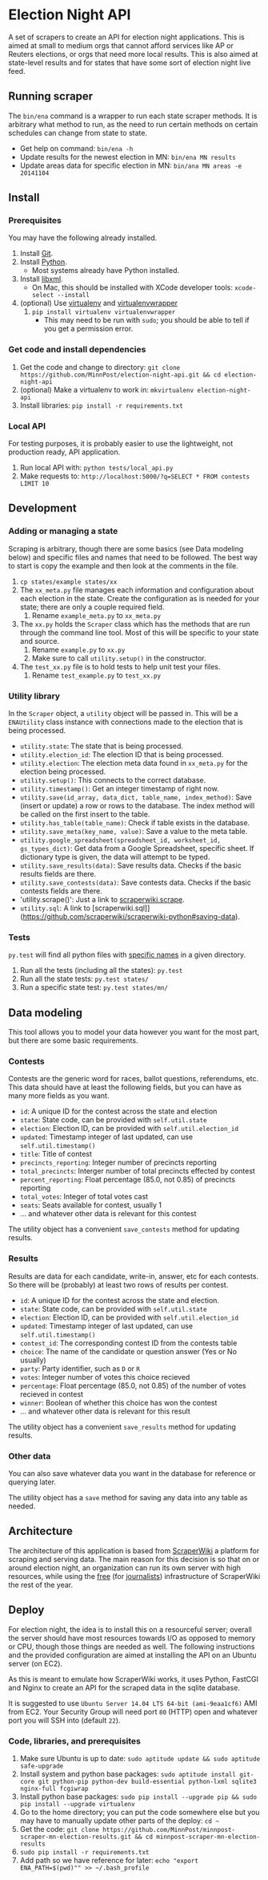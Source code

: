 # Election Night API

A set of scrapers to create an API for election night applications.  This is aimed at small to medium orgs that cannot afford services like AP or Reuters elections, or orgs that need more local results.  This is also aimed at state-level results and for states that have some sort of election night live feed.

## Running scraper

The `bin/ena` command is a wrapper to run each state scraper methods.  It is arbitrary what method to run, as the need to run certain methods on certain schedules can change from state to state.

* Get help on command: `bin/ena -h`
* Update results for the newest election in MN: `bin/ena MN results`
* Update areas data for specific election in MN: `bin/ana MN areas -e 20141104`

## Install

### Prerequisites

You may have the following already installed.

1. Install [Git](http://git-scm.com/).
1. Install [Python](https://www.python.org/downloads/).
    * Most systems already have Python installed.
1. Install [libxml](http://xmlsoft.org/).
    * On Mac, this should be installed with XCode developer tools: `xcode-select --install`
1. (optional) Use [virtualenv](http://virtualenv.readthedocs.org/en/latest/) and [virtualenvwrapper](http://virtualenvwrapper.readthedocs.org/en/latest/install.html)
    1. `pip install virtualenv virtualenvwrapper`
        * This may need to be run with `sudo`; you should be able to tell if you get a permission error.

### Get code and install dependencies

1. Get the code and change to directory: `git clone https://github.com/MinnPost/election-night-api.git && cd election-night-api`
1. (optional) Make a virtualenv to work in: `mkvirtualenv election-night-api`
1. Install libraries: `pip install -r requirements.txt`

### Local API

For testing purposes, it is probably easier to use the lightweight, not production ready, API application.

1. Run local API with: `python tests/local_api.py`
1. Make requests to: `http://localhost:5000/?q=SELECT * FROM contests LIMIT 10`

## Development

### Adding or managing a state

Scraping is arbitrary, though there are some basics (see Data modeling below) and specific files and names that need to be followed.  The best way to start is copy the example and then look at the comments in the file.

1. `cp states/example states/xx`
1. The `xx_meta.py` file manages each information and configuration about each election in the state.  Create the configuration as is needed for your state; there are only a couple required field.
    1. Rename `example_meta.py` to `xx_meta.py`
1. The `xx.py` holds the `Scraper` class which has the methods that are run through the command line tool.  Most of this will be specific to your state and source.
    1. Rename `example.py` to `xx.py`
    1. Make sure to call `utility.setup()` in the constructor.
1. The `test_xx.py` file is to hold tests to help unit test your files.
    1. Rename `test_example.py` to `test_xx.py`

### Utility library

In the `Scraper` object, a `utility` object will be passed in.  This will be a `ENAUtility` class instance with connections made to the election that is being processed.

* `utility.state`: The state that is being processed.
* `utility.election_id`: The election ID that is being processed.
* `utility.election`: The election meta data found in `xx_meta.py` for the election being processed.
* `utility.setup()`: This connects to the correct database.
* `utility.timestamp()`: Get an integer timestamp of right now.
* `utility.save(id_array, data_dict, table_name, index_method)`: Save (insert or update) a row or rows to the database.  The index method will be called on the first insert to the table.
* `utility.has_table(table_name)`: Check if table exists in the database.
* `utility.save_meta(key_name, value)`: Save a value to the meta table.
* `utility.google_spreadsheet(spreadsheet_id, worksheet_id, gs_types_dict)`: Get data from a Google Spreadsheet, specific sheet.  If dictionary type is given, the data will attempt to be typed.
* `utility.save_results(data)`: Save results data.  Checks if the basic results fields are there.
* `utility.save_contests(data)`: Save contests data.  Checks if the basic contests fields are there.
* 'utility.scrape()': Just a link to [scraperwiki.scrape](https://github.com/scraperwiki/scraperwiki-python#scraping).
* `utility.sql`: A link to [scraperwiki.sql]](https://github.com/scraperwiki/scraperwiki-python#saving-data).

### Tests

`py.test` will find all python files with [specific names](http://pytest.org/latest/goodpractises.html#test-discovery) in a given directory.

1. Run all the tests (including all the states): `py.test`
1. Run all the state tests: `py.test states/`
1. Run a specific state test: `py.test states/mn/`

## Data modeling

This tool allows you to model your data however you want for the most part, but there are some basic requirements.

### Contests

Contests are the generic word for races, ballot questions, referendums, etc.  This data should have at least the following fields, but you can have as many more fields as you want.

* `id`: A unique ID for the contest across the state and election
* `state`: State code, can be provided with `self.util.state`
* `election`: Election ID, can be provided with `self.util.election_id`
* `updated`: Timestamp integer of last updated, can use `self.util.timestamp()`
* `title`: Title of contest
* `precincts_reporting`: Integer number of precincts reporting
* `total_precincts`: Interger number of total precincts effected by contest
* `percent_reporting`: Float percentage (85.0, not 0.85) of precincts reporting
* `total_votes`: Integer of total votes cast
* `seats`: Seats available for contest, usually 1
* ... and whatever other data is relevant for this contest

The utility object has a convenient `save_contests` method for updating results.

### Results

Results are data for each candidate, write-in, answer, etc for each contests.  So there will be (probably) at least two rows of results per contest.

* `id`: A unique ID for the contest across the state and election.
* `state`: State code, can be provided with `self.util.state`
* `election`: Election ID, can be provided with `self.util.election_id`
* `updated`: Timestamp integer of last updated, can use `self.util.timestamp()`
* `contest_id`: The corresponding contest ID from the contests table
* `choice`: The name of the candidate or question answer (Yes or No usually)
* `party`: Party identifier, such as `D` or `R`
* `votes`: Integer number of votes this choice recieved
* `percentage`: Float percentage (85.0, not 0.85) of the number of votes recieved in contest
* `winner`: Boolean of whether this choice has won the contest
* ... and whatever other data is relevant for this result

The utility object has a convenient `save_results` method for updating results.

### Other data

You can also save whatever data you want in the database for reference or querying later.

The utility object has a `save` method for saving any data into any table as needed.

## Architecture

The architecture of this application is based from [ScraperWiki](https://scraperwiki.com) a platform for scraping and serving data.  The main reason for this decision is so that on or around election night, an organization can run its own server with high resources, while using the [free](https://scraperwiki.com/pricing) (for [journalists](https://wordpress.scraperwiki.com/solutions/data-journalism/)) infrastructure of ScraperWiki the rest of the year.

## Deploy

For election night, the idea is to install this on a resourceful server; overall the server should have most resources towards I/O as opposed to memory or CPU, though those things are needed as well.  The following instructions and the provided configuration are aimed at installing the API on an Ubuntu server (on EC2).

As this is meant to emulate how ScraperWiki works, it uses Python, FastCGI and Nginx to create an API for the scraped data in the sqlite database.

It is suggested to use `Ubuntu Server 14.04 LTS 64-bit (ami-9eaa1cf6)` AMI from EC2.  Your Security Group will need port `80` (HTTP) open and whatever port you will SSH into (default `22`).

### Code, libraries, and prerequisites

1. Make sure Ubuntu is up to date: `sudo aptitude update && sudo aptitude safe-upgrade`
1. Install system and python base packages: `sudo aptitude install git-core git python-pip python-dev build-essential python-lxml sqlite3 nginx-full fcgiwrap`
1. Install python base packages: `sudo pip install --upgrade pip && sudo pip install --upgrade virtualenv`
1. Go to the home directory; you can put the code somewhere else but you may have to manually update other parts of the deploy: `cd ~`
1. Get the code: `git clone https://github.com/MinnPost/minnpost-scraper-mn-election-results.git && cd minnpost-scraper-mn-election-results`
1. `sudo pip install -r requirements.txt`
1. Add path so we have reference for later: `echo "export ENA_PATH=$(pwd)"" >> ~/.bash_profile`
